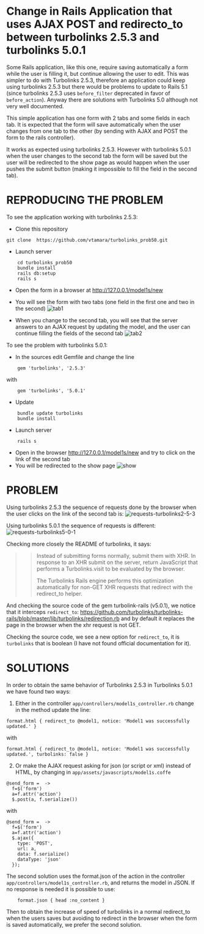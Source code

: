 # Change in Rails Application that uses AJAX POST and redirecto_to between turbolinks 2.5.3 and turbolinks 5.0.1

Some Rails application, like this one, require saving automatically a 
form while the user is filling it, but continue allowing the user to edit.
This was simpler to do with Turbolinks 2.5.3, therefore an application could 
keep using turbolinks 2.5.3 but there would be problems to update to 
Rails 5.1 (since turbolinks 2.5.3 uses ```before_filter``` deprecated in favor
of ```before_action```). Anyway there are solutions with Turbolinks 5.0 
although not very well documented. 

This simple application has one form with 2 tabs and some fields in each tab.
It is expected that the form will save automatically when the user changes 
from one tab to the other (by sending with AJAX and POST the form to the
rails controller).

It works as expected using turbolinks 2.5.3.
However with turbolinks 5.0.1 when the user changes to the second tab the form
will be saved but the user will be redirected to the show page as would 
happen when the user pushes the submit button (making it impossible to fill the 
field in the second tab).

# REPRODUCING THE PROBLEM

To see the application working with turbolinks 2.5.3:

- Clone this repository
```
git clone  https://github.com/vtamara/turbolinks_prob50.git
```
- Launch server
```
	cd turbolinks_prob50
	bundle install
	rails db:setup
	rails s 
```
- Open the form in a browser at http://127.0.0.1/model1s/new
- You will see the form with two tabs (one field in the first one and two in 
  the second)
![tab1](https://raw.githubusercontent.com/vtamara/turbolinks_prob50/master/doc/tab1.png)

- When you change to the second tab, you will see that the server answers
  to an AJAX request by updating the model, and the user can continue
  filling the fields of the second tab
![tab2](https://raw.githubusercontent.com/vtamara/turbolinks_prob50/master/doc/tab2.png)

To see the problem with turbolinks 5.0.1:
- In the sources edit Gemfile and change the line
```
	gem 'turbolinks', '2.5.3'
```
  with
```
	gem 'turbolinks', '5.0.1'
```
- Update
```
	bundle update turbolinks
	bundle install
```
- Launch server
```
	rails s
```
- Open in the browser <http://127.0.0.1/model1s/new> and try to click on the
  link of the second tab
- You will be redirected to the show page
![show](https://raw.githubusercontent.com/vtamara/turbolinks_prob50/master/doc/show.png)

# PROBLEM

Using turbolinks 2.5.3 the sequence of requests done by the browser when
the user clicks on the link of the second tab is:
![requests-turbolinks2-5-3](https://raw.githubusercontent.com/vtamara/turbolinks_prob50/master/doc/requests-turbolinks2-5-3.png)

Using turbolinks 5.0.1 the sequence of requests is different:
![requests-turbolinks5-0-1](https://raw.githubusercontent.com/vtamara/turbolinks_prob50/master/doc/requests-turbolinks5-0-1.png)

Checking more closely the README of turbolinks, it says:

>> Instead of submitting forms normally, submit them with XHR. In 
>> response to an XHR submit on the server, return JavaScript that 
>> performs a Turbolinks.visit to be evaluated by the browser.
>>
>> The Turbolinks Rails engine performs this optimization automatically 
>> for non-GET XHR requests that redirect with the redirect_to helper.

And checking the source code of the gem turbolink-rails (v5.0.1), we notice 
that it interceps  ```redirect_to```:
<https://github.com/turbolinks/turbolinks-rails/blob/master/lib/turbolinks/redirection.rb>
and by default it replaces the page in the browser when the xhr request is not 
GET.

Checking the source code, we see a new option for ```redirect_to```, 
it is ```turbolinks``` that is boolean (I have not found official 
documentation for it).


# SOLUTIONS

In order to obtain the same behavior of Turbolinks 2.5.3 in 
Turbolinks 5.0.1  we have found two ways:

1. Either in the controller ```app/controllers/model1s_controller.rb```
   change in the method update the line:
```
format.html { redirect_to @model1, notice: 'Model1 was successfully updated.' }
```
with
```
format.html { redirect_to @model1, notice: 'Model1 was successfully updated.', turbolinks: false }
```


2. Or make the AJAX request asking for json (or script or xml) instead of HTML, 
   by changing in ```app/assets/javascripts/model1s.coffe```
```
@send_form =  ->
  f=$('form')
  a=f.attr('action')
  $.post(a, f.serialize())
```
with
```
@send_form =  ->
  f=$('form')
  a=f.attr('action')
  $.ajax({
    type: 'POST',
    url: a,
    data: f.serialize()
    dataType: 'json'
  });
```

The second solution uses the format.json of the action in the controller
```app/controllers/model1s_controller.rb```, and returns the model in
JSON.  If no response is needed it is possible to use:
```
	format.json { head :no_content }
```


Then to obtain the increase of speed of turbolinks in a normal redirect_to 
when the users saves but avoiding to redirect in the browser when
the form is saved automatically, we  prefer the second solution.


